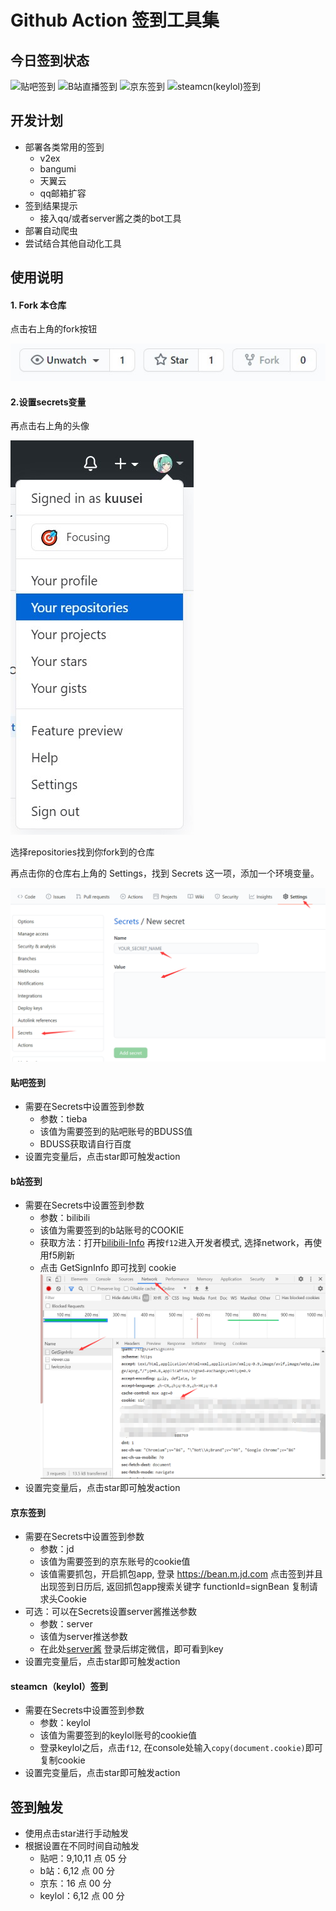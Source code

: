 # Github Action 签到工具集

## 今日签到状态
![贴吧签到](https://github.com/kuusei/Github-actions/workflows/%E8%B4%B4%E5%90%A7%E7%AD%BE%E5%88%B0/badge.svg?branch=master)
![B站直播签到](https://github.com/kuusei/Github-actions/workflows/B%E7%AB%99%E7%9B%B4%E6%92%AD%E7%AD%BE%E5%88%B0/badge.svg?branch=master)
![京东签到](https://github.com/kuusei/Github-actions/workflows/%E4%BA%AC%E4%B8%9C%E7%AD%BE%E5%88%B0/badge.svg?branch=master)
![steamcn(keylol)签到](https://github.com/kuusei/Github-actions/workflows/steamcn(keylol)%E7%AD%BE%E5%88%B0/badge.svg?branch=master)

## 开发计划
- 部署各类常用的签到
    - v2ex
    - bangumi
    - 天翼云
    - qq邮箱扩容
- 签到结果提示
    - 接入qq/或者server酱之类的bot工具
- 部署自动爬虫
- 尝试结合其他自动化工具
## 使用说明
#### 1. Fork 本仓库
点击右上角的fork按钮

![fork](assets/fork.jpg)
#### 2.设置secrets变量
再点击右上角的头像

![fork](assets/repo.jpg)

选择repositories找到你fork到的仓库

再点击你的仓库右上角的 Settings，找到 Secrets 这一项，添加一个环境变量。

![fork](assets/secrets.png)

#### 贴吧签到
- 需要在Secrets中设置签到参数
    - 参数：tieba
    - 该值为需要签到的贴吧账号的BDUSS值
    - BDUSS获取请自行百度
- 设置完变量后，点击star即可触发action

#### b站签到
- 需要在Secrets中设置签到参数
    - 参数：bilibili
    - 该值为需要签到的b站账号的COOKIE
    - 获取方法：打开[bilibili-Info](https://api.live.bilibili.com/sign/GetSignInfo) 再按`f12`进入开发者模式, 选择network，再使用f5刷新
     - 点击 GetSignInfo 即可找到 cookie
    ![fork](assets/bilibili.png)
- 设置完变量后，点击star即可触发action

#### 京东签到
- 需要在Secrets中设置签到参数
    - 参数：jd
    - 该值为需要签到的京东账号的cookie值
    - 该值需要抓包，开启抓包app, 登录 https://bean.m.jd.com 点击签到并且出现签到日历后, 返回抓包app搜索关键字 functionId=signBean 复制请求头Cookie
- 可选：可以在Secrets设置server酱推送参数
    - 参数：server
    - 该值为server推送参数
    - 在此处[server酱](http://sc.ftqq.com/3.version) 登录后绑定微信，即可看到key
- 设置完变量后，点击star即可触发action

#### steamcn（keylol）签到
- 需要在Secrets中设置签到参数
    - 参数：keylol
    - 该值为需要签到的keylol账号的cookie值
    - 登录keylol之后，点击`f12`, 在console处输入`copy(document.cookie)`即可复制cookie
- 设置完变量后，点击star即可触发action
    
## 签到触发
- 使用点击star进行手动触发
- 根据设置在不同时间自动触发
    - 贴吧：9,10,11 点 05 分
    - b站：6,12 点 00 分
    - 京东：16 点 00 分
    - keylol：6,12 点 00 分
